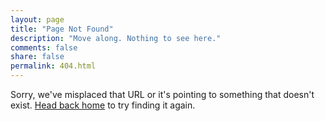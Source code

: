 ```yaml
---
layout: page
title: "Page Not Found"
description: "Move along. Nothing to see here."
comments: false
share: false
permalink: 404.html
---
```


Sorry, we've misplaced that URL or it's pointing to something that doesn't exist. <a href="{{ site.baseurl }}/">Head back home</a> to try finding it again.

<script>
  var GOOG_FIXURL_LANG = 'en';
  var GOOG_FIXURL_SITE = '{{ site.url }}'
</script>
<script
  src="//linkhelp.clients.google.com/tbproxy/lh/wm/fixurl.js">
</script>
